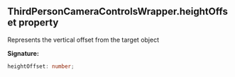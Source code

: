 
## ThirdPersonCameraControlsWrapper.heightOffset property

Represents the vertical offset from the target object

**Signature:**

```typescript
heightOffset: number;
```
